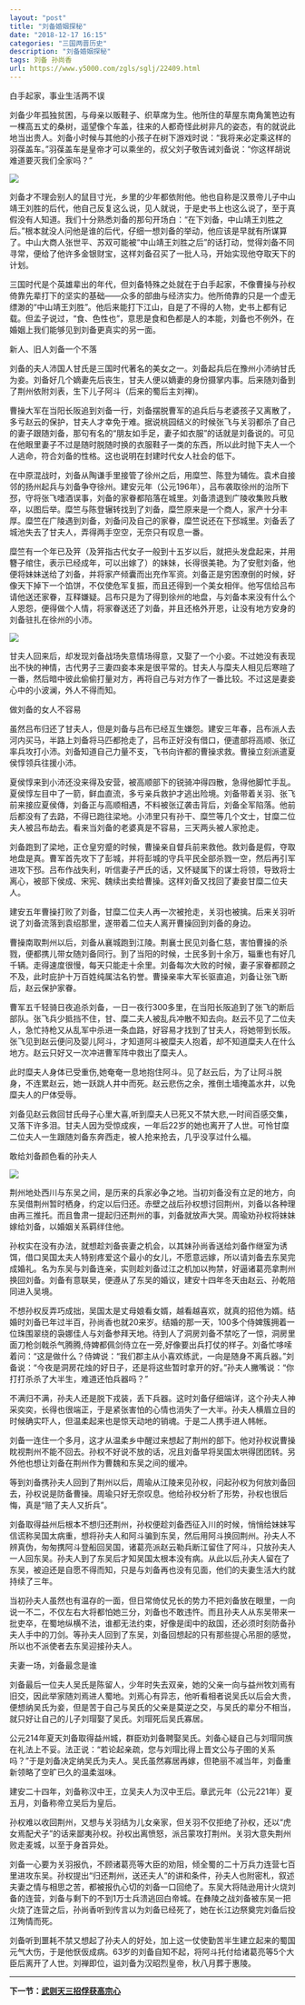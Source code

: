 ```yaml
---
layout: "post"
title: "刘备婚姻探秘"
date: "2018-12-17 16:15"
categories: "三国两晋历史"
description: "刘备婚姻探秘"
tags: 刘备 孙尚香
url: https://www.y5000.com/zgls/sglj/22409.html
---
```






白手起家，事业生活两不误

刘备少年孤独贫困，与母亲以贩鞋子、织草席为生。他所住的草屋东南角篱笆边有一棵高五丈的桑树，遥望像个车盖，往来的人都奇怪此树非凡的姿态，有的就说此地当出贵人。刘备小时候与其他的小孩子在树下游戏时说：“我将来必定乘这样的羽葆盖车。”羽葆盖车是皇帝才可以乘坐的，叔父刘子敬告诫刘备说：“你这样胡说难道要灭我们全家吗？”

![](https://img.y5000.com/uploads/allimg/170606/11-1F6061A22U38.jpg)

刘备才不理会别人的鼠目寸光，乡里的少年都依附他。他也自称是汉景帝儿子中山靖王刘胜的后代，他自己反复这么说，见人就说，于是史书上也这么说了，至于真假没有人知道。我们十分熟悉刘备的那句开场白：“在下刘备，中山靖王刘胜之后。”根本就没人问他是谁的后代，仔细一想刘备的举动，他应该是早就有所谋算了。中山大商人张世平、苏双可能被“中山靖王刘胜之后”的话打动，觉得刘备不同寻常，便给了他许多金银财宝，这样刘备召买了一批人马，开始实现他夺取天下的计划。

三国时代是个英雄辈出的年代，但刘备特殊之处就在于白手起家，不像曹操与孙权倚靠先辈打下的坚实的基础——众多的部曲与经济实力。他所倚靠的只是一个虚无缥渺的“中山靖王刘胜”。他后来能打下江山，自是了不得的人物，史书上都有记载。但孟子说过，“食、色性也”，意思是食和色都是人的本能，刘备也不例外，在婚姻上我们能够见到刘备更真实的另一面。

新人、旧人刘备一个不落

刘备的夫人沛国人甘氏是三国时代著名的美女之一。刘备起兵后在豫州小沛纳甘氏为妾。刘备好几个嫡妻先后丧生，甘夫人便以嫡妻的身份摄掌内事。后来随刘备到了荆州依附刘表，生下儿子阿斗（后来的蜀后主刘禅)。

曹操大军在当阳长阪追到刘备一行，刘备摆脱曹军的追兵后与老婆孩子又离散了，多亏赵云的保护，甘夫人才幸免于难。据说桃园结义的时候张飞与关羽都杀了自己的妻子跟随刘备，那句有名的“朋友如手足，妻子如衣服”的话就是刘备说的。可见在他眼里妻子不过是随时脱随时换的衣服鞋子一类的东西，所以此时抛下夫人一个人逃命，符合刘备的性格。这也说明在封建时代女人社会的低下。

在中原混战时，刘备从陶谦手里接管了徐州之后，用糜竺、陈登为辅佐。袁术自接邻的扬州起兵与刘备争夺徐州。建安元年（公元196年），吕布袭取徐州的治所下邳，守将张飞嗜酒误事，刘备的家眷都陷落在城里。刘备溃退到广陵收集败兵散卒，以图后举。糜竺与陈登辗转找到了刘备，糜竺原来是一个商人，家产十分丰厚。糜竺在广陵遇到刘备，刘备问及自己的家眷，糜竺说还在下邳城里。刘备丢了城池失去了甘夫人，弄得两手空空，无奈只有叹息一番。

糜竺有一个年已及笄（及笄指古代女子一般到十五岁以后，就把头发盘起来，并用簪子绾住，表示已经成年，可以出嫁了）的妹妹，长得很美艳。为了安慰刘备，他便将妹妹送给了刘备，并将家产倾囊而出充作军资。刘备正是穷困潦倒的时候，好像天下掉下一个馅饼，不仅使危军复振，而且还得到一个美女相伴。他写信给吕布请他送还家眷，互释嫌疑。吕布只是为了得到徐州的地盘，与刘备本来没有什么个人恩怨，便得做个人情，将家眷送还了刘备，并且还格外开恩，让没有地方安身的刘备驻扎在徐州的小沛。

![](https://img.y5000.com/uploads/allimg/170606/11-1F6061A24X37.jpg)

甘夫人回来后，却发现刘备战场失意情场得意，又娶了一个小妾。不过她没有表现出不快的神情，古代男子三妻四妾本来是很平常的。甘夫人与糜夫人相见后寒暄了一番，然后暗中彼此偷偷打量对方，再将自己与对方作了一番比较。不过这是妻妾心中的小波澜，外人不得而知。

做刘备的女人不容易

虽然吕布归还了甘夫人，但是刘备与吕布已经互生嫌怨。建安三年春，吕布派人去河内买马，半路上刘备将马匹都抢走了，吕布正好没有借口，便遣部将高顺、张辽率兵攻打小沛。刘备知道自己力量不支，飞书向许都的曹操求救。曹操立刻派遣夏侯惇领兵往援小沛。

夏侯惇来到小沛还没来得及安营，被高顺部下的锐骑冲得四散，急得他脚忙手乱。夏侯惇左目中了一箭，鲜血直流，多亏亲兵救护才逃出险境。刘备带着关羽、张飞前来接应夏侯傳，刘备正与高顺相遇，不料被张辽袭击背后，刘备全军陷落。他前后都没有了去路，不得已跑往梁地。小沛里只有孙干、糜竺等几个文士，甘糜二位夫人被吕布劫去。看来当刘备的老婆真是不容易，三天两头被人家抢走。

刘备跑到了梁地，正仓皇穷蹙的时候，曹操亲自督兵前来救他。救刘备是假，夺取地盘是真。曹军首先攻下了彭城，并将彭城的守兵平民全部杀戮一空，然后再引军进攻下邳。吕布作战失利，听信妻子严氏的话，又怀疑属下的谋士将领，导致将士离心，被部下侯成、宋宪、魏续出卖给曹操。这样刘备又找回了妻妾甘糜二位夫人。

建安五年曹操打败了刘备，甘糜二位夫人再一次被抢走，关羽也被擒。后来关羽听说了刘备流落到袁绍那里，遂带着二位夫人离开曹操回到刘备的身边。

曹操南取荆州以后，刘备从襄城跑到江陵。荆襄士民见刘备仁慈，害怕曹操的杀戮，便都携儿带女随刘备同行。到了当阳的时候，士民多到十余万，辎重也有好几千辆。走得速度很慢，每天只能走十余里。刘备每次大败的时候，妻子家眷都顾之不及，此时庇护十万百姓纯属沽名钓誉。曹操亲率大军长驱直追，刘备让张飞断后，赵云保护家眷。

曹军五千轻骑日夜追杀刘备，一日一夜行300多里，在当阳长阪追到了张飞的断后部队。张飞兵少抵挡不住，甘、糜二夫人被乱兵冲散不知去向。赵云不见了二位夫人，急忙持枪又从乱军中杀进一条血路，好容易才找到了甘夫人，将她带到长阪。张飞见到赵云便问及婴儿阿斗，才知道阿斗被糜夫人抱着，却不知道糜夫人在什么地方。赵云只好又一次冲进曹军阵中救出了糜夫人。

此时糜夫人身体已受重伤,她奄奄一息地抱住阿斗。见了赵云后，为了让阿斗脱身，不连累赵云，她一跃跳人井中而死。赵云悲伤之余，推倒土墙掩盖水井，以免糜夫人的尸体受辱。

刘备见赵云救回甘氏母子心里大喜,听到糜夫人已死又不禁大悲,一时间百感交集，又落下许多泪。甘夫人因为受惊成疾，一年后22岁的她也离开了人世。可怜甘糜二位夫人一生跟随刘备东奔西走，被人抢来抢去，几乎没享过什么福。

敢给刘备颜色看的孙夫人

![](https://img.y5000.com/uploads/allimg/170606/11-1F6061A32a21.jpg)

荆州地处西川与东吴之间，是历来的兵家必争之地。当初刘备没有立足的地方，向东吴借荆州暂时栖身，约定以后归还。赤壁之战后孙权想讨回荆州，刘备以各种理由再三推托。而且鲁肃一提起归还荆州的事，刘备就放声大哭。周瑜劝孙权将妹妹嫁给刘备，以婚姻关系羁绊住他。

孙权实在没有办法，就想趁刘备丧妻之机会，以其妹孙尚香送给刘备作继室为诱饵，借口吴国太夫人特别疼爱这个最小的女儿，不愿意远嫁，所以请刘备去东吴完成婚礼。名为东吴与刘备连亲，实则趁刘备过江之机加以拘禁，好逼诸葛亮拿荆州换回刘备。刘备有意联吴，便遵从了东吴的婚议，建安十四年冬天由赵云、孙乾陪同进入吴境。

不想孙权反弄巧成拙，吴国太是丈母娘看女婿，越看越喜欢，就真的招他为婿。结婚时刘备已年过半百，孙尚香也就20来岁。结婚的那一天，100多个侍婢簇拥着一位珠围翠绕的袅娜佳人与刘备参拜天地。待到人了洞房刘备不禁吃了一惊，洞房里面刀枪剑戟杀气腾腾,侍婢都佩剑侍立在一旁,好像要出兵打仗的样子。刘备忙哆嗦着问：“这是做什么？侍婢说：“我们郡主从小喜欢练武，一向是随身不离兵器。”刘备说：“今夜是洞房花烛的好日子，还是将这些暂时拿开的好。”孙夫人撇嘴说：“你打打杀杀了大半生，难道还怕兵器吗？”

不满归不满，孙夫人还是脱下戎装，丢下兵器。这时刘备仔细端详，这个孙夫人神采奕奕，长得也很端正，于是紧张害怕的心情也消失了一大半。孙夫人横眉立目的时候确实吓人，但温柔起来也是惊天动地的销魂。于是二人携手进人帏帐。

刘备一连住一个多月，这才从温柔乡中醒过来想起了荆州的部下。他对孙权说曹操眈视荆州不能不回去。孙权不好说不放的话，况且刘备早将吴国太哄得团团转。另外他也想让刘备在荆州作为曹魏和东吴之间的缓冲。

等到刘备携孙夫人回到了荆州以后，周瑜从江陵来见孙权，问起孙权为何放刘备回去，孙权说是防备曹操。周瑜只好无奈叹息。他给孙权分析了形势，孙权也很后悔，真是“赔了夫人又折兵”。

刘备取得益州后根本不想归还荆州，孙权便趁刘备西征入川的时候，悄悄给妹妹写信谎称吴国太病重，想将孙夫人和阿斗骗到东吴，然后用阿斗换回荆州。孙夫人不辨真伪，匆匆携阿斗登船回吴国，诸葛亮派赵云勒兵断江留住了阿斗，只放孙夫人一人回东吴。孙夫人到了东吴后才知吴国太根本没有病。从此以后,孙夫人留在了东吴，被迫还是自愿不得而知，只是与刘备再也没有见面，他们的夫妻生活大约就持续了三年。

当初孙夫人虽然也有温存的一面，但日常倚仗兄长的势力不把刘备放在眼里，一向说一不二，不仅左右大将都怕她三分，刘备也不敢违忤。而且孙夫人从东吴带来一批吏卒，在蜀地纵横不法，谁都无法约束，好像是闺中的敌国，还必须时刻防备孙夫人手中的刀剑。等孙夫人回到了东吴，刘备回想起的只有那些提心吊胆的感觉，所以也不派使者去东吴迎接孙夫人。

夫妻一场，刘备最念是谁

刘备最后一位夫人吴氏是陈留人，少年时失去双亲，她的父亲一向与益州牧刘焉有旧交，因此举家随刘焉进人蜀地。刘焉心有异志，他听看相者说吴氏以后会大贵，便想纳吴氏为妾，但是苦于自己与吴氏的父亲是莫逆之交，与吴氏的辈分不相当，就只好让自己的儿子刘瑁娶了吴氏。刘瑁死后吴氏寡居。

公元214年夏天刘备取得益州城，群臣劝刘备聘娶吴氏。刘备心疑自己与刘瑁同族在礼法上不妥。法正说：“若论起亲疏，您与刘瑁比得上晋文公与子圉的关系吗？”于是刘备决定纳吴氏为夫人。吴氏虽然寡居再嫁，但艳丽不减当年，刘备重新领略了空旷已久的温柔滋味。

建安二十四年，刘备称汉中王，立吴夫人为汉中王后。章武元年（公元221年）夏五月，刘备称帝立吴后为皇后。

孙权难以收回荆州，又想与关羽结为儿女亲家，但关羽不仅拒绝了孙权，还以“虎女焉配犬子”的话来鄙夷孙权。孙权出离愤怒，派吕蒙攻打荆州。关羽大意失荆州败走麦城，以至于身首异处。

刘备一心要为关羽报仇，不顾诸葛亮等大臣的劝阻，倾全蜀的二十万兵力连营七百里进攻东吴。孙权提出“归还荆州，送还夫人”的讲和条件，孙夫人也附密札，叙述夫妻之情与相思之苦，都被报仇心切的刘备一口回绝了。东吴大将陆逊用计火烧刘备的连营，刘备与剩下的不到1万士兵溃逃回白帝城。在彝陵之战刘备被东吴一把火烧了连营之后，孙尚香听到传言以为刘备已经死了，她在长江边祭奠完刘备后投江殉情而死。

刘备听到噩耗不禁又想起了孙夫人的好处，加上这一仗使勤苦半生建立起来的蜀国元气大伤，于是他恹仮成病。63岁的刘备自知不起，将阿斗托付给诸葛亮等5个大臣后离开了人世。刘禅即位，谥刘备为汉昭烈皇帝，秋八月葬于惠陵。

* * *

**下一节：[武则天三招俘获高宗心](https://www.y5000.com/zgls/st/22411.html)**
